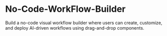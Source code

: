 # No-Code-WorkFlow-Builder
Build a no-code visual workflow builder where users can create, customize, and deploy AI-driven workflows using drag-and-drop components.
